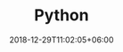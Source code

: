 ---
title: "Python"
date: 2018-12-29T11:02:05+06:00
icon: "ti-pie-chart"
logo: "images/python.png"
description: "研究兴趣、研究项目、最新进展、行业动态"
type : "api"
---